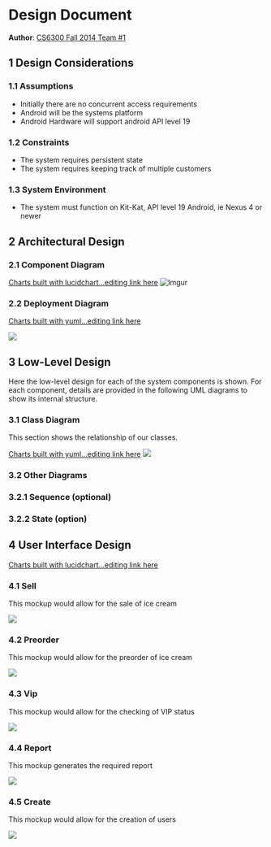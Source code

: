# Design Document

**Author**: [CS6300 Fall 2014 Team #1](https://github.com/gt-ud-softeng/6300Fall14Team01) 

## 1 Design Considerations

### 1.1 Assumptions

  - Initially there are no concurrent access requirements
  - Android will be the systems platform
  - Android Hardware will support android API level 19

### 1.2 Constraints

  - The system requires persistent state
  - The system requires keeping track of multiple customers


### 1.3 System Environment

  - The system must function on Kit-Kat, API level 19 Android, ie Nexus 4 or newer
  
## 2 Architectural Design

### 2.1 Component Diagram

[Charts built with lucidchart...editing link here](https://www.lucidchart.com/invitations/accept/684b73b5-edbb-489c-8cc3-7c27ad836ef7)
![Imgur](http://i.imgur.com/jBjp4MD.png?1)


### 2.2 Deployment Diagram


[Charts built with yuml...editing link here](http://yuml.me/edit/7f384fe4)

![](http://yuml.me/7f384fe4)


## 3 Low-Level Design

Here the low-level design for each of the system components is shown. For each component, details are provided in the following UML diagrams to show its internal structure.

### 3.1 Class Diagram

This section shows the relationship of our classes.

[Charts built with yuml...editing link here](http://yuml.me/edit/1f150011)
![](http://yuml.me/1f150011)

### 3.2 Other Diagrams

### 3.2.1 Sequence (optional)

### 3.2.2 State (option)

## 4 User Interface Design
[Charts built with lucidchart...editing link here](http://www.lucidchart.com/invitations/accept/52005991-2e84-40f0-af78-d7e0be970d2d)

### 4.1 Sell
This mockup would allow for the sale of ice cream

![](http://i.imgur.com/0P7eDRnl.png)

### 4.2 Preorder 
This mockup would allow for the preorder of ice cream

![](http://i.imgur.com/uDnYPtGl.png)

### 4.3 Vip 
This mockup would allow for the checking of VIP status

![](http://i.imgur.com/UVN0sLwl.png)

### 4.4 Report 
This mockup generates the required report

![](http://i.imgur.com/0vvLipPl.png)

### 4.5 Create 

This mockup would allow for the creation of users

![](http://i.imgur.com/l39y5Wkl.png)

